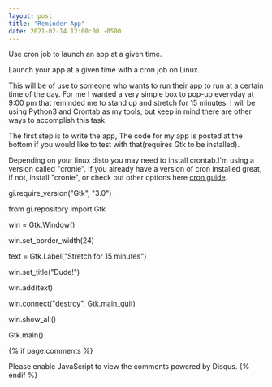 ```yaml
---
layout: post
title: "Reminder App"
date: 2021-02-14 12:00:00 -0500
---
```


Use cron job to launch an app at a given time.

Launch your app at a given time with a cron job on Linux. 

 This will be of use to someone who wants to run their app to run at a certain time of the day. For me I wanted a very simple box to pop-up everyday at 9:00 pm that reminded me to stand up and stretch for 15 minutes. I will be using Python3 and Crontab as my tools, but keep in mind there are other ways to accomplish this task. 

The first step is to write the app, The code for my app is posted at the bottom if you would like to test with that(requires Gtk to be installed).

Depending on your linux disto you may need to install crontab.I'm using a version called "cronie". If you already have a version of cron installed great, if not, install "cronie", or check out other options here <a href="https://wiki.gentoo.org/wiki/Cron">cron guide</a>. 




gi.require_version("Gtk", "3.0")

from gi.repository import Gtk

win = Gtk.Window()

win.set_border_width(24)

text = Gtk.Label("Stretch for 15 minutes")

win.set_title("Dude!")

win.add(text)

win.connect("destroy", Gtk.main_quit) 

win.show_all()                       

Gtk.main()  

{% if page.comments %}
<script> /** * RECOMMENDED CONFIGURATION VARIABLES: EDIT AND UNCOMMENT THE SECTION BELOW TO INSERT DYNAMIC VALUES FROM YOUR PLATFORM OR CMS. * LEARN WHY DEFINING THESE VARIABLES IS IMPORTANT: https://disqus.com/admin/universalcode/#configuration-variables */ /* var disqus_config = function () { this.page.url = PAGE_URL; // Replace PAGE_URL with your page's canonical URL variable this.page.identifier = PAGE_IDENTIFIER; // Replace PAGE_IDENTIFIER with your page's unique identifier variable }; */ (function() { // DON'T EDIT BELOW THIS LINE var d = document, s = d.createElement('script'); s.src = 'https://https-jeremiahvolkmer-github-io.disqus.com/embed.js'; s.setAttribute('data-timestamp', +new Date()); (d.head || d.body).appendChild(s); })(); </script> Please enable JavaScript to view the comments powered by Disqus. {% endif %} 

